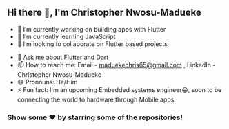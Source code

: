 ## Hi there 👋, I'm Christopher Nwosu-Madueke

<!--
**Lord-Chris/Lord-Chris** is a ✨ _special_ ✨ repository because its `README.md` (this file) appears on your GitHub profile.

Here are some ideas to get you started:
-->
- 🔭 I’m currently working on building apps with Flutter
- 🌱 I’m currently learning JavaScript
- 👯 I’m looking to collaborate on Flutter based projects
<!-- - 🤔 I’m looking for help with ... -->
- 💬 Ask me about Flutter and Dart
- 📫 How to reach me: Email - maduekechris65@gmail.com , LinkedIn - Christopher Nwosu-Madueke
- 😄 Pronouns: He/Him
- ⚡ Fun fact: I'm an upcoming Embedded systems engineer😁, soon to be connecting the world to hardware through Mobile apps.

    

    
### Show some ❤️ by starring some of the repositories!
